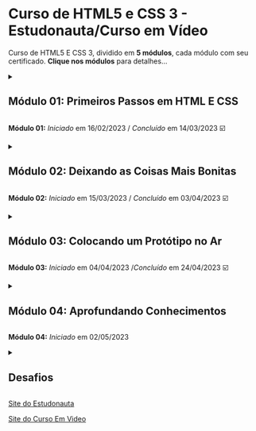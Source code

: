 # Curso de HTML5 e CSS 3 - Estudonauta/Curso em Vídeo

Curso de HTML5 E CSS 3, dividido em **5 módulos**, cada módulo com seu certificado. **Clique nos módulos** para detalhes...

<details>

<summary><h2>Módulo 01: Primeiros Passos em HTML E CSS</h2></summary>

### Capítulo 01

- [x] _Aula 01_ - Introdução.
- [x] _Aula 02_ - A evolução da Internet

### Capítulo 02

- [x] _Aula 01_ - Como a Internet funciona
- [x] _Aula 02_ - Domínio e Hospedagem

### Capítulo 03

- [x] _Aula 01_ - Como a funciona HTML e CSS
- [x] _Aula 02_ - Back-End e Front-End

### Capítulo 04

- [x] _Aula 01_ - Instalando ferramentas
- [x] _Aula 02_ - Nosso primeiro HTML5 (**com Exercicios**)

### Capítulo 05

- [x] _Aula 01_ - Parágrafos e quebras de linha (**com Exercicios**)
- [x] _Aula 02_ - Símbolos e Emojis (**com Exercicios**)

### Capítulo 06

- [x] _Aula 01_ - Direitos Autorais
- [x] _Aula 02_ - Formatos de Imagens
- [x] _Aula 03_ - Tamanhos de Imagens
- [x] _Aula 04_ - Imagens em HTML5 (**com Exercicios**)
- [x] _Aula 05_ - Icones e Favoritos (**com Exercicios**)

### Capítulo 07

- [x] _Aula 01_ - Hierarquia de Títulos (**com Exercicios**)

### Capítulo 08

- [x] _Aula 01_ - Semântica em HTML5
- [x] _Aula 02_ - Negrito e Itálico (**com Exercicios**)
- [x] _Aula 03_ - Formatações Importantes (**com Exercicios**)
- [x] _Aula 04_ - Códigos e Citações (**com Exercicios**)

### Capítulo 09

- [x] _Aula 01_ - Listas OL e UL (**com Exercicios**)
- [x] _Aula 02_ - Listas mistas e de definição (**com Exercicios**)

### Capítulo 10

- [x] _Aula 01_ - Links (**com Exercicios**)
- [x] _Aula 02_ - Links Internos (**com Exercicios**)  
- [x] _Aula 03_ - Links Para Download (**com Exercicios**)  
- [x] _Aula 04_ - Desafios do Capitulo 10 (**Desafios**)  

### Capítulo 11

- [x] _Aula 01_ - Imagens Dinâmicas
- [x] _Aula 02_ - Elemento Picture (**com Exercicios**)
- [x] _Aula 03_ - Elemento Aúdio (**com Exercicios**)
- [x] _Aula 04_ - Elemento Vídeo
- [x] _Aula 05_ - Vídeos de Hospedagem Local (**com Exercicios**)
- [x] _Aula 06_ - Vídeos de Hospedagem Externa (**com Exercicios**)
- [x] _Aula 07_ - Desafio do Capítulo 11 (**Desafios**)

### Capítulo 12

- [x] _Aula 01_ -  Estilos CSS inline (**com Exercicios**)
- [x] _Aula 02_ -  Estilos CSS Internos (**com Exercicios**)
- [x] _Aula 03_ -  Estilos CSS Externos (**com Exercicios**)

</details>

**Módulo 01:** _Iniciado_ em 16/02/2023 / _Concluído_ em 14/03/2023 :ballot_box_with_check:

<details>

<summary><h2>Módulo 02: Deixando as Coisas Mais Bonitas</h2></summary>

### Capítulo 13

- [x] _Aula 01_ - Psicologia das Cores
- [x] _Aula 02_ - Representando Cores (**com Exercicios**)
- [x] _Aula 03_ - Harmonia de Cores
- [x] _Aula 04_ - Paleta de cores na prática
- [x] _Aula 05_ - Captura de cores em sites
- [x] _Aula 06_ - Criando Degradê em CSS (**com Exercicios**)
- [x] _Aula 07_ - Criando um site harmônico (**com Exercicios**)

### Capítulo 14

- [x] _Aula 01_ - Tipografia (parte 1)
- [x] _Aula 02_ - Tipografia (parte 2)
- [x] _Aula 03_ - Familias de fonte (**com Exercicios**)
- [x] _Aula 04_ - Tamanhos de fonte (**com Exercicios**)
- [x] _Aula 05_ - Peso, estilo e shorhand (**com Exercicios**)
- [x] _Aula 06_ - Google Fonts (**com Exercicios**)
- [x] _Aula 07_ - Fontes Externas (**com Exercicios**)
- [x] _Aula 08_ - Fonts Ninja
- [x] _Aula 09_ - WhatFontIs
- [x] _Aula 10_ - Alinhamentos (**com Exercicios**)

### Capítulo 15

- [x] _Aula 01_ - CSS id (**com Exercicios**)
- [x] _Aula 02_ - CSS class (**com Exercicios**)
- [x] _Aula 03_ - CSS pseudo-class (**com Exercicios**)
- [x] _Aula 04_ - CSS pseudo-element (**com Exercicios**)
  
### Capítulo 16

- [x] _Aula 01_ - Modelo de Caixas: primeiros passos
- [x] _Aula 02_ - Modelo de Caixas na prática (**com Exercicios**)
- [x] _Aula 03_ - Shorthands Úteis
- [x] _Aula 04_ - Grouping Tags Semânticas (**com Exercicios**)
- [x] _Aula 05_ - Sombra nas Caixas (**com Exercicios**)
- [x] _Aula 06_ - Vértices Arredondados (**com Exercicios**)
- [x] _Aula 07_ - Bordas com Imagens (**com Exercicios**)

### Capítulo 17

- [x] _Aula 01_ - Criando um projeto do Zero
- [x] _Aula 02_ - Como vai ficar o projeto pronto
- [x] _Aula 03_ - Wireframe, paleta e tipografia
- [x] _Aula 04_ - Aplicando o Wireframe (**Desafio 10**)
- [x] _Aula 05_ - Organizando o Conteúdo (**Desafio 10**)
- [x] _Aula 06_ - Variáveis em CSS (**Desafio 10**)
- [x] _Aula 07_ - Responsividade (**Desafio 10**)
- [x] _Aula 08_ - Tornando um site responsivo (**Desafio 10**)
- [x] _Aula 09_ - Personalizando o topo (**Desafio 10**)
- [x] _Aula 10_ - Estilizando o Conteúdo (**Desafio 10**)
- [x] _Aula 11_ - Rodapé e Aside (**Desafio 10**)
- [x] _Aula 12_ - Vídeo Adaptável (**Desafio 10**)

</details>

**Módulo 02:** _Iniciado_ em 15/03/2023 / _Concluído_ em 03/04/2023 :ballot_box_with_check:

<details>

<summary><h2>Módulo 03: Colocando um Protótipo no Ar</h2></summary>

### Capítulo 18

- [x] _Aula 01_ - O que é Git e GitHub?
- [x] _Aula 02_ - Instalação do Git e GitHub
- [x] _Aula 03_ - Criando uma conta GitHub
- [x] _Aula 04_ - Primeiro Repositório
- [x] _Aula 05_ - Gerenciando Repositórios
- [x] _Aula 06_ - GitHub Pages
- [x] _Aula 07_ - Manutenção em sites no GitHub
- [x] _Aula 08_ - GitHub Social
- [x] _Aula 09_ - Clonando Repositórios
- [x] _Aula 10_ - GitHub em outro PC

### Capítulo 19

- [x] _Aula 01_ - Trabalhando com imagens de fundo (**com Exercicios**)
- [x] _Aula 02_ - Background-image (**com Exercicios**)
- [x] _Aula 03_ - Background-repeat (**com Exercicios**)
- [x] _Aula 04_ - Background-position (**com Exercicios**)
- [x] _Aula 05_ - Background-size (**com Exercicios**)
- [x] _Aula 06_ - Background-attachment e shorthand (**com Exercicios**)
- [x] _Aula 07_ - Centralização Vertical (**com Exercicios**)

### Capítulo 20

- [x] _Aula 01_ - Um projeto completo usando HTML e CSS (**Desafio 12**)
- [x] _Aula 02_ - Organizando os arquivos (**Desafio 12**)
- [x] _Aula 03_ - Ajustando o HTML (**Desafio 12**)
- [x] _Aula 04_ - Ajustando o Estilo (**Desafio 12**)
- [x] _Aula 05_ - Aplicando as fontes (**Desafio 12**)
- [x] _Aula 06_ - Imagens com efeito parallax (**Desafio 12**)
- [x] _Aula 07_ - Hospedando o projeto cordel (**Desafio 12**)
    
### Capítulo 21

- [x] _Aula 01_ - Quando usar e não usar tabelas
- [x] _Aula 02_ - Primeira Tabela em HTML (**com Exercicios**)
- [x] _Aula 03_ - Alinhamento de conteúdos em tabelas (**com Exercicios**)
- [x] _Aula 04_ - Anatomia de tabelas grandes (**com Exercicios**)
- [x] _Aula 05_ - Caption e Escopo de títulos (**com Exercicios**)
- [x] _Aula 06_ - Efeito Zebrado (**com Exercicios**)
- [x] _Aula 07_ - Cabeçalho fixo para tabelas grandes (**com Exercicios**)
- [x] _Aula 08_ - Mesclagem de Células (**com Exercicios**)
- [x] _Aula 09_ - Desafios (parte 1) (**com Exercicios**)
- [x] _Aula 10_ - Exemplo de tabela completa (**com Exercicios**)
- [x] _Aula 11_ - Escopos de grupo (**com Exercicios**)
- [x] _Aula 12_ - Desafios (parte 2) (**com Exercicios**)
- [x] _Aula 13_ - Agrupando Colunas com colgroup (**com Exercicios**)
- [x] _Aula 14_ - Tabelas responsivas (**com Exercicios**)

</details>

**Módulo 03:** _Iniciado_ em 04/04/2023 /_Concluído_ em 24/04/2023 :ballot_box_with_check:

<details>

<summary><h2>Módulo 04: Aprofundando Conhecimentos</h2></summary>

### Capítulo 22

- [x] _Aula 01_ - Nosso primeiro iframe (**com Exercicios**)
- [x] _Aula 02_ - Configurações do iframe (**com Exercicios**)
- [x] _Aula 03_ - Conteúdo local no iframe (**com Exercicios**)
- [x] _Aula 04_ - Navegação no iframe (**com Exercicios**)
- [x] _Aula 05_ - Conteúdo estático em iframe
- [x] _Aula 06_ - Inconvenientes do iframe
- [x] _Aula 07_ - Tornando iframes mais seguros (**com Exercicios**)
- [x] _Aula 08_ - Dicas interessantes para iframes

### Capítulo 23

- [x] _Aula 01_ - Projeto Redes Sociais (**Desafio 13**)
- [x] _Aula 02_ - Organizando arquivos do projeto (**Desafio 13**)
- [x] _Aula 03_ - Criando a página principal (**Desafio 13**)
- [x] _Aula 04_ - Posicionando o conteúdo na tela (**Desafio 13**)
- [x] _Aula 05_ - Criando os botões de redes sociais (**Desafio 13**)
- [x] _Aula 06_ - Criando as páginas de cada rede (**Desafio 13**)

### Capítulo 24

- [x] _Aula 01_ - Criando o primeiro Formulário (**com Exercicios**)
- [x] _Aula 02_ - Aprimorando Formulários com Label (**com Exercicios**)
- [x] _Aula 03_ - Métodos GET e POST (**com Exercicios**)
- [x] _Aula 04_ - Atributos para input text e password (**com Exercicios**)

</details>

**Módulo 04:** _Iniciado_ em 02/05/2023

<details>

<summary><h2>Desafios</h2></summary>

### Módulo 01:

- [x] _Desafio 01_ -  Desafio das Mensagens
- [x] _Desafio 02_ -  Desafio das Imagens
- [x] _Desafio 03_ -  Desafio do Mapa
- [x] _Desafio 04_ -  Desafio dos Emojis
- [x] _Desafio 05_ -  Desafio do Perfil
- [x] _Desafio 06_ -  Desafio das Tags
- [x] _Desafio 07_ -  Desafio das Imagens Flexíveis
- [x] _Desafio 08_ -  Desafio da Navegação
- [x] _Desafio 09_ -  Desafio de Videos

### Módulo 02:

- [x] _Desafio 10_ -  Desafio do Site Android

### Módulo 03:

- [x] _Desafio 11_ -  Desafio do Astronauta
- [x] _Desafio 12_ -  Desafio Mini Projeto Cordel - [Link do Site](https://robson-lima-jr.github.io/Projeto-Cordel-Estudonauta/)

### Módulo 0:

- [x] _Desafio 13_ -  Desafio das Redes Sociais - [Link do Site](https://robson-lima-jr.github.io/Projeto-das-Redes-Sociais-Estudonauta/)

</details>

[Site do Estudonauta](https://www.estudonauta.com/)

[Site do Curso Em Video](https://www.cursoemvideo.com/)
